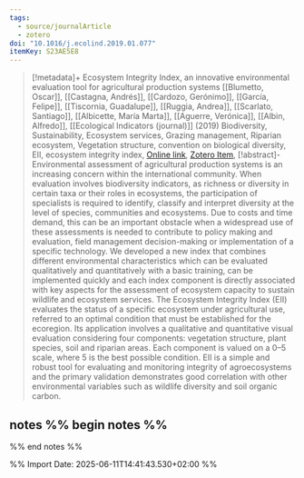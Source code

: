 ```yaml
---
tags:
  - source/journalArticle
  - zotero
doi: "10.1016/j.ecolind.2019.01.077"
itemKey: S23AE5E8
---
```

>[!metadata]+
> Ecosystem Integrity Index, an innovative environmental evaluation tool for agricultural production systems
> [[Blumetto, Oscar]], [[Castagna, Andrés]], [[Cardozo, Gerónimo]], [[García, Felipe]], [[Tiscornia, Guadalupe]], [[Ruggia, Andrea]], [[Scarlato, Santiago]], [[Albicette, María Marta]], [[Aguerre, Verónica]], [[Albin, Alfredo]], 
> [[Ecological Indicators (journal)]] (2019)
> Biodiversity, Sustainability, Ecosystem services, Grazing management, Riparian ecosystem, Vegetation structure, convention on biological diversity, EII, ecosystem integrity index, 
> [Online link](https://www.sciencedirect.com/science/article/pii/S1470160X19300962), [Zotero Item](zotero://select/library/items/S23AE5E8),
>[!abstract]-
>Environmental assessment of agricultural production systems is an increasing concern within the international community. When evaluation involves biodiversity indicators, as richness or diversity in certain taxa or their roles in ecosystems, the participation of specialists is required to identify, classify and interpret diversity at the level of species, communities and ecosystems. Due to costs and time demand, this can be an important obstacle when a widespread use of these assessments is needed to contribute to policy making and evaluation, field management decision-making or implementation of a specific technology. We developed a new index that combines different environmental characteristics which can be evaluated qualitatively and quantitatively with a basic training, can be implemented quickly and each index component is directly associated with key aspects for the assessment of ecosystem capacity to sustain wildlife and ecosystem services. The Ecosystem Integrity Index (EII) evaluates the status of a specific ecosystem under agricultural use, referred to an optimal condition that must be established for the ecoregion. Its application involves a qualitative and quantitative visual evaluation considering four components: vegetation structure, plant species, soil and riparian areas. Each component is valued on a 0–5 scale, where 5 is the best possible condition. EII is a simple and robust tool for evaluating and monitoring integrity of agroecosystems and the primary validation demonstrates good correlation with other environmental variables such as wildlife diversity and soil organic carbon.

## notes %% begin notes %%

%% end notes %%

%% Import Date: 2025-06-11T14:41:43.530+02:00 %%
